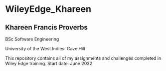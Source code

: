 # WileyEdge_Khareen
<h2>Khareen Francis Proverbs</h2>
BSc Software Engineering

University of the West Indies: Cave Hill

This repository contains all of my assignments and challenges completed in Wiley Edge training. 
Start date: June 2022
